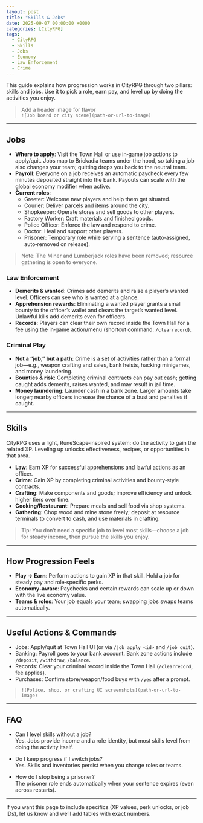 ```yaml
---
layout: post
title: "Skills & Jobs"
date: 2025-09-07 00:00:00 +0000
categories: [CityRPG]
tags:
  - CityRPG
  - Skills
  - Jobs
  - Economy
  - Law Enforcement
  - Crime
---
```


This guide explains how progression works in CityRPG through two pillars: skills and jobs. Use it to pick a role, earn pay, and level up by doing the activities you enjoy.

> Add a header image for flavor  
> `![Job board or city scene](path-or-url-to-image)`

---

## Jobs

- **Where to apply**: Visit the Town Hall or use in‑game job actions to apply/quit. Jobs map to Brickadia teams under the hood, so taking a job also changes your team; quitting drops you back to the neutral team.
- **Payroll**: Everyone on a job receives an automatic paycheck every few minutes deposited straight into the bank. Payouts can scale with the global economy modifier when active.
- **Current roles**:
  - Greeter: Welcome new players and help them get situated.
  - Courier: Deliver parcels and items around the city.
  - Shopkeeper: Operate stores and sell goods to other players.
  - Factory Worker: Craft materials and finished goods.
  - Police Officer: Enforce the law and respond to crime.
  - Doctor: Heal and support other players.
  - Prisoner: Temporary role while serving a sentence (auto‑assigned, auto‑removed on release).

> Note: The Miner and Lumberjack roles have been removed; resource gathering is open to everyone.

### Law Enforcement

- **Demerits & wanted**: Crimes add demerits and raise a player’s wanted level. Officers can see who is wanted at a glance.
- **Apprehension rewards**: Eliminating a wanted player grants a small bounty to the officer’s wallet and clears the target’s wanted level. Unlawful kills add demerits even for officers.
- **Records**: Players can clear their own record inside the Town Hall for a fee using the in‑game action/menu (shortcut command: `/clearrecord`).

### Criminal Play

- **Not a “job,” but a path**: Crime is a set of activities rather than a formal job—e.g., weapon crafting and sales, bank heists, hacking minigames, and money laundering.
- **Bounties & risk**: Completing criminal contracts can pay out cash; getting caught adds demerits, raises wanted, and may result in jail time.
- **Money laundering**: Launder cash in a bank zone. Larger amounts take longer; nearby officers increase the chance of a bust and penalties if caught.

---

## Skills

CityRPG uses a light, RuneScape‑inspired system: do the activity to gain the related XP. Leveling up unlocks effectiveness, recipes, or opportunities in that area.

- **Law**: Earn XP for successful apprehensions and lawful actions as an officer.
- **Crime**: Gain XP by completing criminal activities and bounty‑style contracts.
- **Crafting**: Make components and goods; improve efficiency and unlock higher tiers over time.
- **Cooking/Restaurant**: Prepare meals and sell food via shop systems.
- **Gathering**: Chop wood and mine stone freely; deposit at resource terminals to convert to cash, and use materials in crafting.

> Tip: You don’t need a specific job to level most skills—choose a job for steady income, then pursue the skills you enjoy.

---

## How Progression Feels

- **Play → Earn**: Perform actions to gain XP in that skill. Hold a job for steady pay and role‑specific perks.
- **Economy‑aware**: Paychecks and certain rewards can scale up or down with the live economy value.
- **Teams & roles**: Your job equals your team; swapping jobs swaps teams automatically.

---

## Useful Actions & Commands

- Jobs: Apply/quit at Town Hall UI (or via `/job apply <id>` and `/job quit`).
- Banking: Payroll goes to your bank account. Bank zone actions include `/deposit`, `/withdraw`, `/balance`.
- Records: Clear your criminal record inside the Town Hall (`/clearrecord`, fee applies).
- Purchases: Confirm store/weapon/food buys with `/yes` after a prompt.

> `![Police, shop, or crafting UI screenshots](path-or-url-to-image)`

---

## FAQ

- Can I level skills without a job?  
  Yes. Jobs provide income and a role identity, but most skills level from doing the activity itself.

- Do I keep progress if I switch jobs?  
  Yes. Skills and inventories persist when you change roles or teams.

- How do I stop being a prisoner?  
  The prisoner role ends automatically when your sentence expires (even across restarts).

---

If you want this page to include specifics (XP values, perk unlocks, or job IDs), let us know and we’ll add tables with exact numbers.

